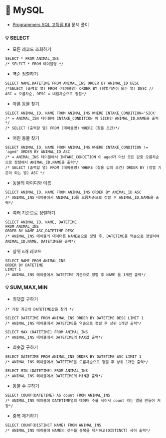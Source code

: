 # :runner: MySQL
- [Programmers SQL 고득점 Kit](https://programmers.co.kr/learn/challenges) 문제 풀이  

### :bulb: SELECT
- 모든 레코드 조회하기  
```mysql
SELECT * FROM ANIMAL_INS
/* SELECT * FROM 테이블명 */
```
- 역순 정렬하기  
```mysql
SELECT NAME,DATETIME FROM ANIMAL_INS ORDER BY ANIMAL_ID DESC
/*SELECT (출력할 열) FROM (테이블명) ORDER BY (정렬기준이 되는 열) DESC // ASC = 오름차순, DESC = 내림차순으로 정렬*/
```

- 아픈 동물 찾기 
```MYSQL
SELECT ANIMAL_ID, NAME FROM ANIMAL_INS WHERE INTAKE_CONDITION='SICK'
/* = ANIMAL_ISN 테이블에 INTAKE_CONDITION 이 SICK인 ANIMAL_ID,NAME을 출력*/
/* SELECT (출력할 열) FROM (테이블명) WHERE (찾을 조건)*/
```

- 어린 동물 찾기
```MYSQL
SELECT ANIMAL_ID, NAME FROM ANIMAL_INS WHERE INTAKE_CONDITION != 'aged' ORDER BY ANIMAL_ID ASC
/* = ANIMAL_INS 테이블에서 INTAKE_CONDITION 이 aged가 아닌 모든 값중 오름차순으로 정렬해서 ANIMAL_ID,NAME을 출력*/
/* SELECT (출력할 열) FROM (테이블명) WHERE (찾을 값의 조건) ORDER BY (정렬 기준이 되는 열) ASC */
```

- 동물의 아이디와 이름
```mysql
SELECT ANIMAL_ID, NAME FROM ANIMAL_INS ORDER BY ANIMAL_ID ASC
/* ANIMAL_INS 테이블에서 ANIMAL_ID를 오름차순으로 정렬 후 ANIMAL_ID,NAME을 출력*/
```

- 여러 기준으로 정렬하기
```mysql
SELECT ANIMAL_ID, NAME, DATETIME 
FROM ANIMAL_INS 
ORDER BY NAME ASC,DATETIME DESC
/* ANIMAL_INS 테이블의 데이터를 NAME순으로 정렬 후, DATETIME을 역순으로 정렬하여 ANIMAL_ID,NAME, DATETIME을 출력*/
```
- 상위 n개 레코드
```mysql
SELECT NAME FROM ANIMAL_INS
ORDER BY DATETIME
LIMIT 1
/* ANIMAL_INS 테이블에서 DATETIME 기준으로 정렬 후 NAME 을 1개만 출력*/
```

### :bulb: SUM,MAX,MIN
 - 최댓값 구하기
```mysql
/* 가장 최근의 DATETIME값을 찾기 */

SELECT DATETIME FROM ANIMAL_INS ORDER BY DATETIME DESC LIMIT 1
/* ANIMAL_INS 테이블에서 DATETIME을 역순으로 정렬 후 상위 1개만 출력*/

SELECT MAX (DATETIME) FROM ANIMAL_INS
/* ANIMAL_INS 테이블에서 DATETIME의 MAX값 출력*/
```

- 최솟값 구하기
```mysql
SELECT DATETIME FROM ANIMAL_INS ORDER BY DATETIME ASC LIMIT 1
/* ANIMAL_INS 테이블에서 DATETIME을 오름차순으로 정렬 후 상위 1개만 출력*/

SELECT MIN (DATETIME) FROM ANIMAL_INS
/* ANIMAL_INS 테이블에서 DATETIME의 MIN값 출력*/
```

- 동물 수 구하기
```mysql
SELECT COUNT(DATETIME) AS count FROM ANIMAL_INS
/* ANIMAL_INS 테이블에 DATETIME열의 데이터 수를 세어서 count 라는 열을 만들어 저장*/
```

- 중복 제거하기
```MYSQL
SELECT COUNT(DISTINCT NAME) FROM ANIMAL_INS
/* ANIMAL_INS 테이블에 NAME의 갯수를 중복을 제거하고(DISTINCT) 세어 출력*/
```
